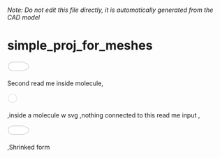 ###### Note: Do not edit this file directly, it is automatically generated from the CAD model

# simple_proj_for_meshes

![](/project.svg)

Second read me inside molecule, 

![readme](/readme1719753273629.svg)

,inside a molecule w svg ,nothing connected to this read me input
, 

![readme](/readme1719596333544.svg)

,Shrinked form

